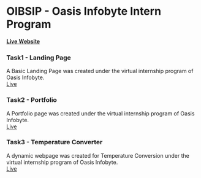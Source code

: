 # OIBSIP - Oasis Infobyte Intern Program

[𝐋𝐢𝐯𝐞 𝐖𝐞𝐛𝐬𝐢𝐭𝐞](https://rohith-portfolio-1.netlify.app/) <br>

### Task1 - Landing Page
A Basic Landing Page was created under the virtual internship program of Oasis Infobyte. <br>
[Live](https://va-rohith.github.io/OIBSIP/Landing-Page/)

### Task2 - Portfolio
A Portfolio page was created under the virtual internship program of Oasis Infobyte. <br>
[Live](https://va-rohith.github.io/OIBSIP/Portfolio/)

### Task3 - Temperature Converter
A dynamic webpage was created for Temperature Conversion under the virtual internship program of Oasis Infobyte. <br>
[Live](https://va-rohith.github.io/OIBSIP/Temperature-Converter/)

